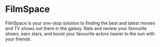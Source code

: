 # FilmSpace
FilmSpace is your one-stop solution to finding the best and latest movies and TV shows out there in the galaxy. Rate and review your favourite shows, earn stars, and boost your favourite actors nearer to the sun with your friends.

